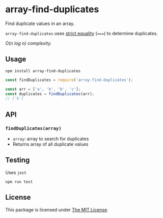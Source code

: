 # array-find-duplicates
Find duplicate values in an array.

`array-find-duplicates` uses [strict equality](https://developer.mozilla.org/en-US/docs/Web/JavaScript/Reference/Operators/Comparison_Operators#Identity) (`===`) to determine duplicates.

*O(n log n) complexity.*

## Usage
```
npm install array-find-duplicates
```

```javascript
const findDuplicates = require('array-find-duplicates');

const arr = ['a', 'b', 'b', 'c'];
const duplicates = findDuplicates(arr);
// ['b']
```

## API
### `findDuplicates(array)`
* `array`: array to search for duplicates
* Returns array of all duplicate values

## Testing
Uses `jest`
```
npm run test
```

## License
This package is licensed under [The MIT License](https://opensource.org/licenses/MIT).

